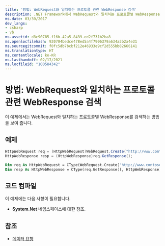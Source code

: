 ```yaml
---
title: '방법: WebRequest와 일치하는 프로토콜 관련 WebResponse 검색'
description: .NET Framework에서 WebRequest와 일치하는 프로토콜별 WebResponse를 검색하는 방법을 알아봅니다.
ms.date: 03/30/2017
dev_langs:
- csharp
- vb
ms.assetid: d8c90785-f16b-42a5-8439-ed2f731b2ba8
ms.openlocfilehash: 920704bedce478ed5a4f7906379a634a3b2a4e31
ms.sourcegitcommit: f0fc5db7bcbf212e46933e9cf2d555bb82666141
ms.translationtype: HT
ms.contentlocale: ko-KR
ms.lasthandoff: 02/17/2021
ms.locfileid: "100584342"
---
```

# <a name="how-to-retrieve-a-protocol-specific-webresponse-that-matches-a-webrequest"></a>방법: WebRequest와 일치하는 프로토콜 관련 WebResponse 검색

이 예제에서는 WebRequest와 일치하는 프로토콜별 WebResponse를 검색하는 방법을 보여 줍니다.  
  
## <a name="example"></a>예제  
  
```csharp  
HttpWebRequest req = (HttpWebRequest)WebRequest.Create("http://www.contoso.com/");
HttpWebResponse resp = (HttpWebResponse)req.GetResponse();
```  
  
```vb  
Dim req As HttpWebRequest = CType(WebRequest.Create("http://www.contoso.com"), HttpWebRequest)
Dim resp As HttpWebResponse = CType(req.GetResponse(), HttpWebResponse)
```  
  
## <a name="compiling-the-code"></a>코드 컴파일  

 이 예제에는 다음 사항이 필요합니다.  
  
- **System.Net** 네임스페이스에 대한 참조.  
  
## <a name="see-also"></a>참조

- [데이터 요청](requesting-data.md)

